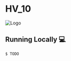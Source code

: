 # HV_10

![Logo](https://drive.google.com/uc?id=1JBQm5fDz63FCYrqz2NNXzW_xG_GpicXi)

## Running Locally 💻

```bash
$ TODO
```